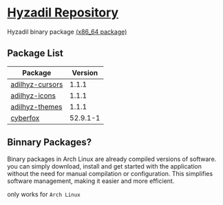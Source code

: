 # [Hyzadil Repository](https://hyzadil.github.io/repo/)
Hyzadil binary package [(x86_64 package)](https://github.com/HYZADIL/repo/tree/master/x86_64)

## Package List

| Package                                                | Version |
| ------------------------------------------------------ | ------- |
| [adilhyz-cursors](https://hyzadil.github.io/repo/x86_64/adilhyz-cursors-1.1-1-any.pkg.tar.zst) | 1.1.1   |
| [adilhyz-icons](https://hyzadil.github.io/repo/x86_64/adilhyz-icons-1.1-1-any.pkg.tar.zst)     | 1.1.1   |
| [adilhyz-themes](https://hyzadil.github.io/repo/x86_64/adilhyz-themes-1.1-1-any.pkg.tar.zst)   | 1.1.1   |
| [cyberfox](https://hyzadil.github.io/repo/x86_64/cyberfox-52.9.1-1-x86_64.pkg.tar.zst)   | 52.9.1-1   |


## Binnary Packages?
Binary packages in Arch Linux are already compiled versions of software. you can simply download, install and get started with the application without the need for manual compilation or configuration. This simplifies software management, making it easier and more efficient.

only works for `Arch Linux`
